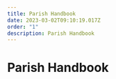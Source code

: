 ```yaml
---
title: Parish Handbook
date: 2023-03-02T09:10:19.017Z
order: "1"
description: Parish Handbook
---
```

# Parish Handbook

<script setup>
  if (window.netlifyIdentity) {
    window.netlifyIdentity.on("init", user => {
      if (!user) {
        window.netlifyIdentity.on("login", () => {
          document.location.href = "/admin/";
        });
      }
    });
  }
</script>